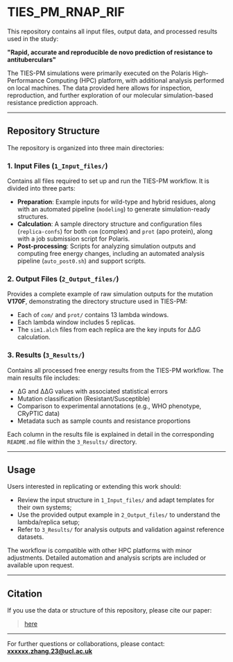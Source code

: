 # TIES_PM_RNAP_RIF

This repository contains all input files, output data, and processed results used in the study:

**"Rapid, accurate and reproducible de novo prediction of resistance to antituberculars"**

The TIES-PM simulations were primarily executed on the Polaris High-Performance Computing (HPC) platform, with additional analysis performed on local machines. The data provided here allows for inspection, reproduction, and further exploration of our molecular simulation-based resistance prediction approach.

---

## Repository Structure

The repository is organized into three main directories:

### 1. Input Files (`1_Input_files/`)

Contains all files required to set up and run the TIES-PM workflow. It is divided into three parts:

- **Preparation**: Example inputs for wild-type and hybrid residues, along with an automated pipeline (`modeling`) to generate simulation-ready structures.
- **Calculation**: A sample directory structure and configuration files (`replica-confs`) for both `com` (complex) and `prot` (apo protein), along with a job submission script for Polaris.
- **Post-processing**: Scripts for analyzing simulation outputs and computing free energy changes, including an automated analysis pipeline (`auto_post0.sh`) and support scripts.

### 2. Output Files (`2_Output_files/`)

Provides a complete example of raw simulation outputs for the mutation **V170F**, demonstrating the directory structure used in TIES-PM:

- Each of `com/` and `prot/` contains 13 lambda windows.
- Each lambda window includes 5 replicas.
- The `sim1.alch` files from each replica are the key inputs for ΔΔG calculation.

### 3. Results (`3_Results/`)

Contains all processed free energy results from the TIES-PM workflow. The main results file includes:

- ΔG and ΔΔG values with associated statistical errors
- Mutation classification (Resistant/Susceptible)
- Comparison to experimental annotations (e.g., WHO phenotype, CRyPTIC data)
- Metadata such as sample counts and resistance proportions

Each column in the results file is explained in detail in the corresponding `README.md` file within the `3_Results/` directory.

---

## Usage

Users interested in replicating or extending this work should:

- Review the input structure in `1_Input_files/` and adapt templates for their own systems;
- Use the provided output example in `2_Output_files/` to understand the lambda/replica setup;
- Refer to `3_Results/` for analysis outputs and validation against reference datasets.

The workflow is compatible with other HPC platforms with minor adjustments. Detailed automation and analysis scripts are included or available upon request.

---

## Citation

If you use the data or structure of this repository, please cite our paper:

> [here](https://papers.ssrn.com/sol3/papers.cfm?abstract_id=5166252)

---

For further questions or collaborations, please contact:  
**xxxxxx.zhang.23@ucl.ac.uk**

